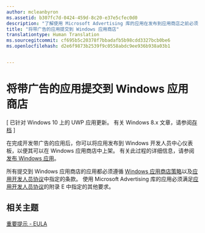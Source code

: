 ```yaml
---
author: mcleanbyron
ms.assetid: b307fc7d-0424-459d-8c20-e37e5cfec0d0
description: "了解使用 Microsoft Advertising 库的应用在发布到应用商店之前必须满足的要求。"
title: "将带广告的应用提交到 Windows 应用商店"
translationtype: Human Translation
ms.sourcegitcommit: cf695b5c20378f7bbadafb5b98cdd3327bcb0be6
ms.openlocfilehash: d2e6f9873b2539f9c0558abdc9ee936b938a03b1


---
```


# 将带广告的应用提交到 Windows 应用商店


\[ 已针对 Windows 10 上的 UWP 应用更新。 有关 Windows 8.x 文章，请参阅[存档](http://go.microsoft.com/fwlink/p/?linkid=619132) \]

在完成开发带广告的应用后，你可以将应用发布到 Windows 开发人员中心仪表板，以便其可以在 Windows 应用商店中上架。 有关此过程的详细信息，请参阅[发布 Windows 应用](https://developer.microsoft.com/en-us/windows/publish)。

所有提交到 Windows 应用商店的应用都必须遵循 [Windows 应用商店策略](https://msdn.microsoft.com/library/windows/apps/dn764944.aspx)以及[应用开发人员协议](https://msdn.microsoft.com/library/windows/apps/hh694058.aspx)中指定的条款。 使用 Microsoft Advertising 库的应用必须满足[应用开发人员协议](https://msdn.microsoft.com/library/windows/apps/hh694058.aspx)的附录 E 中指定的其他要求。

## 相关主题


[重要提示 - EULA](important-notice-eula.md)

 

 



<!--HONumber=Jun16_HO4-->


